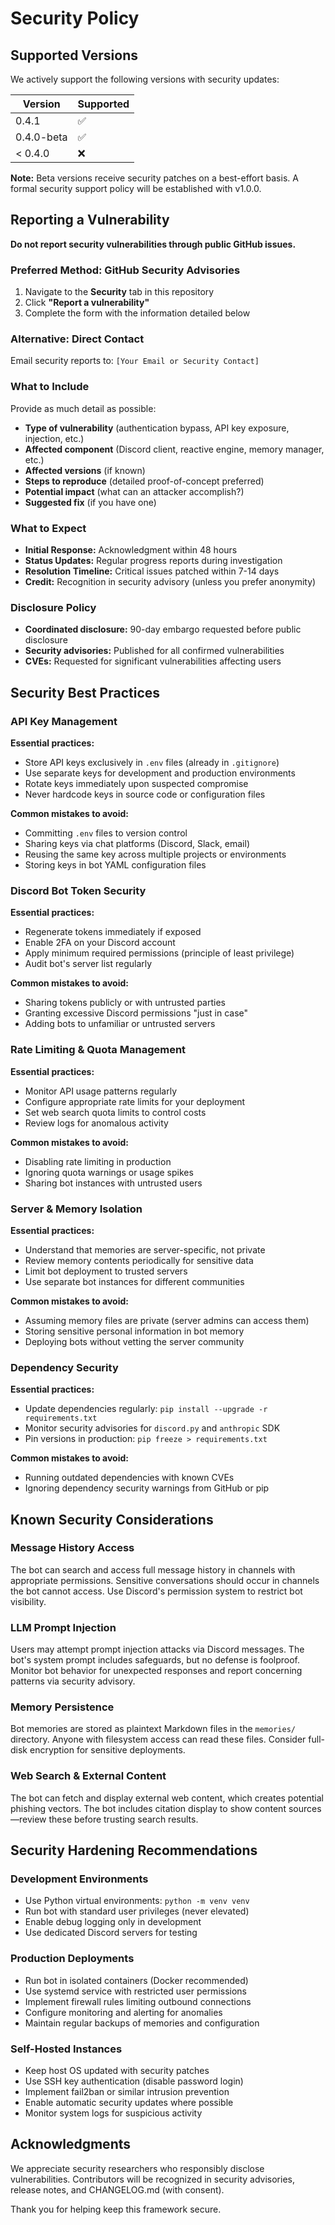 # Security Policy

## Supported Versions

We actively support the following versions with security updates:

| Version | Supported |
| ------- | --------- |
| 0.4.1 | ✅ |
| 0.4.0-beta | ✅ |
| < 0.4.0 | ❌ |

**Note:** Beta versions receive security patches on a best-effort basis. A formal security support policy will be established with v1.0.0.

## Reporting a Vulnerability

**Do not report security vulnerabilities through public GitHub issues.**

### Preferred Method: GitHub Security Advisories
1. Navigate to the **Security** tab in this repository
2. Click **"Report a vulnerability"**
3. Complete the form with the information detailed below

### Alternative: Direct Contact
Email security reports to: `[Your Email or Security Contact]`

### What to Include

Provide as much detail as possible:

- **Type of vulnerability** (authentication bypass, API key exposure, injection, etc.)
- **Affected component** (Discord client, reactive engine, memory manager, etc.)
- **Affected versions** (if known)
- **Steps to reproduce** (detailed proof-of-concept preferred)
- **Potential impact** (what can an attacker accomplish?)
- **Suggested fix** (if you have one)

### What to Expect

- **Initial Response:** Acknowledgment within 48 hours
- **Status Updates:** Regular progress reports during investigation
- **Resolution Timeline:** Critical issues patched within 7-14 days
- **Credit:** Recognition in security advisory (unless you prefer anonymity)

### Disclosure Policy

- **Coordinated disclosure:** 90-day embargo requested before public disclosure
- **Security advisories:** Published for all confirmed vulnerabilities
- **CVEs:** Requested for significant vulnerabilities affecting users

## Security Best Practices

### API Key Management

**Essential practices:**
- Store API keys exclusively in `.env` files (already in `.gitignore`)
- Use separate keys for development and production environments
- Rotate keys immediately upon suspected compromise
- Never hardcode keys in source code or configuration files

**Common mistakes to avoid:**
- Committing `.env` files to version control
- Sharing keys via chat platforms (Discord, Slack, email)
- Reusing the same key across multiple projects or environments
- Storing keys in bot YAML configuration files

### Discord Bot Token Security

**Essential practices:**
- Regenerate tokens immediately if exposed
- Enable 2FA on your Discord account
- Apply minimum required permissions (principle of least privilege)
- Audit bot's server list regularly

**Common mistakes to avoid:**
- Sharing tokens publicly or with untrusted parties
- Granting excessive Discord permissions "just in case"
- Adding bots to unfamiliar or untrusted servers

### Rate Limiting & Quota Management

**Essential practices:**
- Monitor API usage patterns regularly
- Configure appropriate rate limits for your deployment
- Set web search quota limits to control costs
- Review logs for anomalous activity

**Common mistakes to avoid:**
- Disabling rate limiting in production
- Ignoring quota warnings or usage spikes
- Sharing bot instances with untrusted users

### Server & Memory Isolation

**Essential practices:**
- Understand that memories are server-specific, not private
- Review memory contents periodically for sensitive data
- Limit bot deployment to trusted servers
- Use separate bot instances for different communities

**Common mistakes to avoid:**
- Assuming memory files are private (server admins can access them)
- Storing sensitive personal information in bot memory
- Deploying bots without vetting the server community

### Dependency Security

**Essential practices:**
- Update dependencies regularly: `pip install --upgrade -r requirements.txt`
- Monitor security advisories for `discord.py` and `anthropic` SDK
- Pin versions in production: `pip freeze > requirements.txt`

**Common mistakes to avoid:**
- Running outdated dependencies with known CVEs
- Ignoring dependency security warnings from GitHub or pip

## Known Security Considerations

### Message History Access
The bot can search and access full message history in channels with appropriate permissions. Sensitive conversations should occur in channels the bot cannot access. Use Discord's permission system to restrict bot visibility.

### LLM Prompt Injection
Users may attempt prompt injection attacks via Discord messages. The bot's system prompt includes safeguards, but no defense is foolproof. Monitor bot behavior for unexpected responses and report concerning patterns via security advisory.

### Memory Persistence
Bot memories are stored as plaintext Markdown files in the `memories/` directory. Anyone with filesystem access can read these files. Consider full-disk encryption for sensitive deployments.

### Web Search & External Content
The bot can fetch and display external web content, which creates potential phishing vectors. The bot includes citation display to show content sources—review these before trusting search results.

## Security Hardening Recommendations

### Development Environments
- Use Python virtual environments: `python -m venv venv`
- Run bot with standard user privileges (never elevated)
- Enable debug logging only in development
- Use dedicated Discord servers for testing

### Production Deployments
- Run bot in isolated containers (Docker recommended)
- Use systemd service with restricted user permissions
- Implement firewall rules limiting outbound connections
- Configure monitoring and alerting for anomalies
- Maintain regular backups of memories and configuration

### Self-Hosted Instances
- Keep host OS updated with security patches
- Use SSH key authentication (disable password login)
- Implement fail2ban or similar intrusion prevention
- Enable automatic security updates where possible
- Monitor system logs for suspicious activity

## Acknowledgments

We appreciate security researchers who responsibly disclose vulnerabilities. Contributors will be recognized in security advisories, release notes, and CHANGELOG.md (with consent).

Thank you for helping keep this framework secure.
